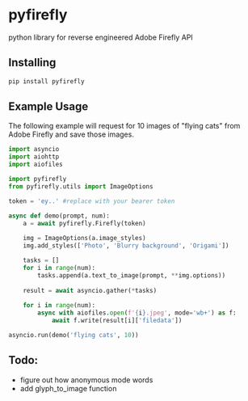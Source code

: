 # pyfirefly
python library for reverse engineered Adobe Firefly API

## Installing
```sh
pip install pyfirefly
```

## Example Usage
The following example will request for 10 images of "flying cats" from Adobe Firefly and save those images.
```py
import asyncio
import aiohttp
import aiofiles

import pyfirefly
from pyfirefly.utils import ImageOptions

token = 'ey..' #replace with your bearer token

async def demo(prompt, num):
	a = await pyfirefly.Firefly(token)
  
	img = ImageOptions(a.image_styles)
	img.add_styles(['Photo', 'Blurry background', 'Origami'])

	tasks = []
	for i in range(num):
		tasks.append(a.text_to_image(prompt, **img.options))
 
	result = await asyncio.gather(*tasks)
  
	for i in range(num):
		async with aiofiles.open(f'{i}.jpeg', mode='wb+') as f:
			await f.write(result[i]['filedata'])

asyncio.run(demo('flying cats', 10))
```

## Todo:
- figure out how anonymous mode words
- add glyph_to_image function
